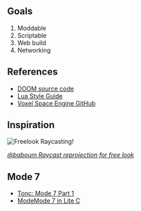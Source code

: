 ## Goals
1. Moddable
2. Scriptable
3. Web build
4. Networking

## References
- [DOOM source code](https://github.com/id-Software/DOOM)
- [Lua Style Guide](https://github.com/luarocks/lua-style-guide)
- [Voxel Space Engine GitHub](https://github.com/s-macke/VoxelSpace)

## Inspiration
![Freelook Raycasting!](.media/reproject-raycast.gif)

*[@baboum Raycast reprojection for free look](https://twitter.com/sbbls/status/1565036704422973440)*


## Mode 7
- [Tonc: Mode 7 Part 1](http://www.coranac.com/tonc/text/mode7.htm)
- [ModeMode 7 in Lite C](https://fenixfox-studios.com/content/mode_7/)